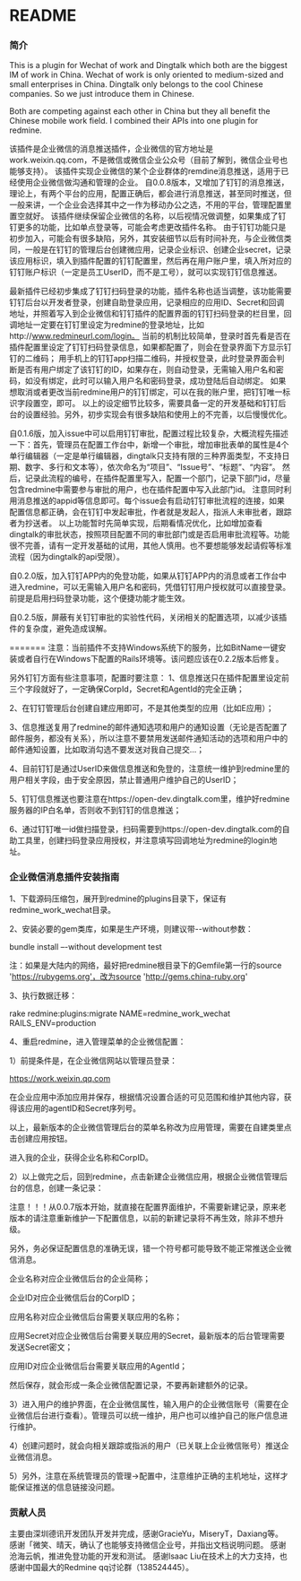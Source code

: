 # README #
### 简介 ###

This is a plugin for Wechat of work and Dingtalk which both are the biggest IM of work in China. Wechat of work is only oriented to medium-sized and small enterprises in China. Dingtalk only belongs to the cool Chinese companies. So we just introduce them in Chinese.

Both are competing against each other in China but they all benefit the Chinese mobile work field. I combined their APIs into one plugin for redmine.

该插件是企业微信的消息推送插件，企业微信的官方地址是work.weixin.qq.com，不是微信或微信企业公众号（目前了解到，微信企业号也能够支持）。
该插件实现企业微信的某个企业群体的remdine消息推送，适用于已经使用企业微信做沟通和管理的企业。
自0.0.8版本，又增加了钉钉的消息推送，理论上，有两个平台的应用，配置正确后，都会进行消息推送，甚至同时推送，但一般来讲，一个企业会选择其中之一作为移动办公之选，不用的平台，管理配置里置空就好。
该插件继续保留企业微信的名称，以后视情况做调整，如果集成了钉钉更多的功能，比如单点登录等，可能会考虑更改插件名称。
由于钉钉功能只是初步加入，可能会有很多缺陷，另外，其安装细节以后有时间补充，与企业微信类同，一般是在钉钉的管理后台创建微应用，记录企业标识、创建企业secret，记录该应用标识，填入到插件配置的钉钉配置里，然后再在用户账户里，填入所对应的钉钉账户标识（一定是员工UserID，而不是工号），就可以实现钉钉信息推送。

最新插件已经初步集成了钉钉扫码登录的功能，插件名称也适当调整，该功能需要钉钉后台以开发者登录，创建自助登录应用，记录相应的应用ID、Secret和回调地址，并照着写入到企业微信和钉钉插件的配置界面的钉钉扫码登录的栏目里，回调地址一定要在钉钉里设定为redmine的登录地址，比如http://www.redmineurl.com/login。
当前的机制比较简单，登录时首先看是否在插件配置里设定了钉钉扫码登录信息，如果都配置了，则会在登录界面下方显示钉钉的二维码；
用手机上的钉钉app扫描二维码，并授权登录，此时登录界面会判断是否有用户绑定了该钉钉的ID，如果存在，则自动登录，无需输入用户名和密码，如没有绑定，此时可以输入用户名和密码登录，成功登陆后自动绑定。
如果想取消或者更改当前redmine用户的钉钉绑定，可以在我的账户里，把钉钉唯一标识字段置空，即可。
以上的设定细节比较多，需要具备一定的开发基础和钉钉后台的设置经验。另外，初步实现会有很多缺陷和使用上的不完善，以后慢慢优化。

自0.1.6版，加入issue中可以启用钉钉审批，配置过程比较复杂，大概流程先描述一下：首先，管理员在配置工作台中，新增一个审批，增加审批表单的属性是4个单行编辑器（一定是单行编辑器，dingtalk只支持有限的三种界面类型，不支持日期、数字、多行和文本等），依次命名为“项目”、“Issue号”、“标题”、“内容”。
然后，记录此流程的编号，在插件配置里写入，配置一个部门，记录下部门id，尽量包含redmine中需要参与审批的用户，也在插件配置中写入此部门id。
注意同时利用消息推送的appid等信息即可。每个issue会有启动钉钉审批流程的连接，如果配置信息都正确，会在钉钉中发起审批，作者就是发起人，指派人未审批者，跟踪者为抄送者。
以上功能暂时先简单实现，后期看情况优化，比如增加查看dingtalk的审批状态，按照项目配置不同的审批部门或是否启用审批流程等。功能很不完善，请有一定开发基础的试用，其他人慎用。也不要想能够发起请假等标准流程（因为dingtalk的api受限）。

自0.2.0版，加入钉钉APP内的免登功能，如果从钉钉APP内的消息或者工作台中进入redmine，可以无需输入用户名和密码，凭借钉钉用户授权就可以直接登录。前提是启用扫码登录功能，这个便捷功能才能生效。

自0.2.5版，屏蔽有关钉钉审批的实验性代码，关闭相关的配置选项，以减少该插件的复杂度，避免造成误解。

=======
注意：当前插件不支持Windows系统下的服务，比如BitName一键安装或者自行在Windows下配置的Rails环境等。该问题应该在0.2.2版本后修复。

另外钉钉方面有些注意事项，配置时要注意：
1、信息推送只在插件配置里设定前三个字段就好了，一定确保CorpId，Secret和AgentId的完全正确；

2、在钉钉管理后台创建自建应用即可，不是其他类型的应用（比如E应用）；

3、信息推送复用了redmine的邮件通知选项和用户的通知设置（无论是否配置了邮件服务，都没有关系），所以注意不要禁用发送邮件通知活动的选项和用户中的邮件通知设置，比如取消勾选不要发送对我自己提交...；

4、目前钉钉是通过UserID来做信息推送和免登的，注意统一维护到redmine里的用户相关字段，由于安全原因，禁止普通用户维护自己的UserID；

5、钉钉信息推送也要注意在https://open-dev.dingtalk.com里，维护好redmine服务器的IP白名单，否则收不到钉钉的信息推送；

6、通过钉钉唯一id做扫描登录，扫码需要到https://open-dev.dingtalk.com的自助工具里，创建扫码登录应用授权，并注意填写回调地址为redmine的login地址。


### 企业微信消息插件安装指南 ###

1、下载源码压缩包，展开到redmine的plugins目录下，保证有redmine_work_wechat目录。

2、安装必要的gem类库，如果是生产环境，则建议带--without参数：

bundle install –-without development test

注：如果是大陆内的网络，最好把redmine根目录下的Gemfile第一行的source 'https://rubygems.org'，改为source 'http://gems.china-ruby.org'

3、执行数据迁移：

rake redmine:plugins:migrate NAME=redmine_work_wechat RAILS_ENV=production

4、重启redmine，进入管理菜单的企业微信配置：


1）前提条件是，在企业微信网站以管理员登录：

https://work.weixin.qq.com

在企业应用中添加应用并保存，根据情况设置合适的可见范围和维护其他内容，获得该应用的agentID和Secret序列号。

以上，最新版本的企业微信管理后台的菜单名称改为应用管理，需要在自建类里点击创建应用按钮。

进入我的企业，获得企业名称和CorpID。

2）以上做完之后，回到redmine，点击新建企业微信应用，根据企业微信管理后台的信息，创建一条记录：

注意！！！从0.0.7版本开始，就直接在配置界面维护，不需要新建记录，原来老版本的请注意重新维护一下配置信息，以前的新建记录将不再生效，除非不想升级。

另外，务必保证配置信息的准确无误，错一个符号都可能导致不能正常推送企业微信消息。

企业名称对应企业微信后台的企业简称；

企业ID对应企业微信后台的CorpID；

应用名称对应企业微信后台需要关联应用的名称；

应用Secret对应企业微信后台需要关联应用的Secret，最新版本的后台管理需要发送Secret密文；

应用ID对应企业微信后台需要关联应用的AgentId；

然后保存，就会形成一条企业微信配置记录，不要再新建额外的记录。

3）进入用户的维护界面，在企业微信属性，输入用户的企业微信账号（需要在企业微信后台进行查看）。管理员可以统一维护，用户也可以维护自己的账户信息进行维护。

4）创建问题时，就会向相关跟踪或指派的用户（已关联上企业微信账号）推送企业微信消息。

5）另外，注意在系统管理员的管理->配置中，注意维护正确的主机地址，这样才能保证推送的信息链接没问题。


### 贡献人员 ###

 主要由深圳德讯开发团队开发并完成，感谢GracieYu，MiseryT，Daxiang等。
 感谢「微笑、晴天，确认了也能够支持微信企业号，并指出文档说明问题。
 感谢沧海云帆，推进免登功能的开发和测试。
 感谢Isaac Liu在技术上的大力支持，也感谢中国最大的Redmine qq讨论群（138524445）。